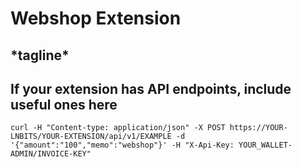 <h1>Webshop Extension</h1>
<h2>*tagline*</h2>

<h2>If your extension has API endpoints, include useful ones here</h2>
<code>curl -H "Content-type: application/json" -X POST https://YOUR-LNBITS/YOUR-EXTENSION/api/v1/EXAMPLE -d '{"amount":"100","memo":"webshop"}' -H "X-Api-Key: YOUR_WALLET-ADMIN/INVOICE-KEY"</code>

